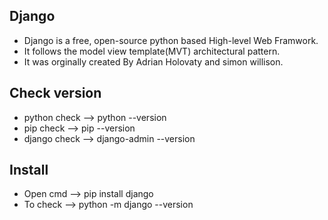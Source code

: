 ## Django
* Django is a free, open-source python based High-level Web Framwork.
* It follows the model view template(MVT) architectural pattern.
* It was orginally created By Adrian Holovaty and simon willison.

## Check version
* python check --> python --version
* pip check --> pip --version
* django check --> django-admin --version

## Install
* Open cmd --> pip install django
* To check --> python -m django --version
